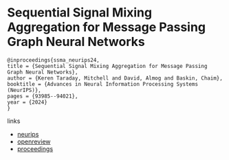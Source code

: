 # Sequential Signal Mixing Aggregation for Message Passing Graph Neural Networks

```
@inproceedings{ssma_neurips24,
title = {Sequential Signal Mixing Aggregation for Message Passing Graph Neural Networks},
author = {Keren Taraday, Mitchell and David, Almog and Baskin, Chaim},
booktitle = {Advances in Neural Information Processing Systems (NeurIPS)},
pages = {93985--94021},
year = {2024}
}
```

links
- [neurips](https://nips.cc/Conferences/2024/Schedule?showEvent=94554)
- [openreview](https://openreview.net/forum?id=aRokfUfIQs)
- [proceedings](https://papers.nips.cc//paper_files/paper/2024/hash/aaa0ac4253da75faf9b0dc0dda062612-Abstract-Conference.html)
